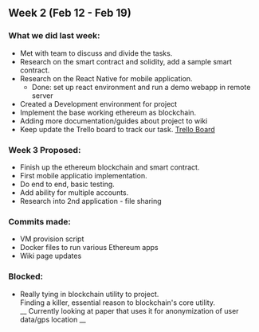 ## Week 2 (Feb 12 - Feb 19)

### What we did last week:
* Met with team to discuss and divide the tasks.
* Research on the smart contract and solidity, add a sample smart contract.
* Research on the React Native for mobile application.  
  * Done: set up react environment and run a demo webapp in remote server  
* Created a Development environment for project  
* Implement the base working ethereum as blockchain.
* Adding more documentation/guides about project to wiki
* Keep update the Trello board to track our task. [Trello Board](https://trello.com/b/ukfAJEwb/spicy-chicken)

### Week 3 Proposed:
* Finish up the ethereum blockchain and smart contract.
* First mobile applicatio  implementation.
* Do end to end, basic testing.
* Add ability for multiple accounts.
* Research into 2nd application - file sharing

### Commits made:
* VM provision script
* Docker files to run various Ethereum apps
* Wiki page updates

### Blocked:
* Really tying in blockchain utility to project.  
  Finding a killer, essential reason to blockchain's core utility.  
  __ Currently looking at paper that uses it for anonymization of user   
    data/gps location __

